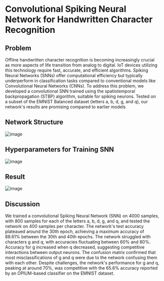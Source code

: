 # Convolutional Spiking Neural Network for Handwritten Character Recognition

## Problem

Offline handwritten character recognition is becoming increasingly crucial as more aspects of life transition from analog to digital. IoT devices utilizing this technology require fast, accurate, and efficient algorithms. Spiking Neural Networks (SNNs) offer computational efficiency but typically underperform in classification tasks compared to conventional models like Convolutional Neural Networks (CNNs). To address this problem, we developed a convolutional SNN trained using the spatiotemporal backpropagation (STBP) algorithm, suitable for spiking neurons. Tested on a subset of the EMNIST Balanced dataset (letters a, b, d, g, and q), our network's results are promising compared to earlier models

## Network Structure

![image](https://github.com/user-attachments/assets/bc25d229-97b3-4673-835b-8d827f8f3746)


## Hyperparameters for Training SNN

![image](https://github.com/user-attachments/assets/86a58a09-0638-4d34-9cd0-801cc0492957)


## Result

![image](https://github.com/user-attachments/assets/575d8a35-f97d-4e75-ab3a-a7bbc7b6c33e)


## Discussion

We trained a convolutional Spiking Neural Network (SNN) on 4000 samples, with 800 samples for each of the letters a, b, d, g, and q, and tested the network on 400 samples per character. The network's test accuracy plateaued around the 30th epoch, achieving a maximum accuracy of 88.61% between the 30th and 40th epochs. The network struggled with characters g and q, with accuracies fluctuating between 60% and 80%. Accuracy for g increased when q decreased, suggesting competitive interactions between output neurons. The confusion matrix confirmed that most misclassifications of g and q were due to the network confusing them with each other. Despite challenges, the network's performance for g and q, peaking at around 70%, was competitive with the 65.6% accuracy reported by an OPIUM-based classifier on the EMNIST dataset.
